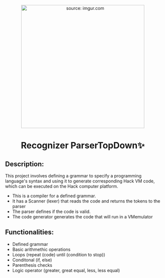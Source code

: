 <p align="center"> 
    <a href="https://imgur.com/LV1vhhh"><img width="400" src="https://i.imgur.com/LV1vhhh.jpg" title="source: imgur.com" /></a>
</p>
      
<h1 align="center"> Recognizer ParserTopDown✨</h1>

<h2 align="left">
  Description:
</h2>

This project involves defining a grammar to specify a programming language's syntax and using it to generate corresponding Hack VM code, which can be executed on the Hack computer platform.

- This is a compiler for a defined grammar. 
- It has a Scanner (lexer) that reads the code and returns the tokens to the parser
- The parser defines if the code is valid. 
- The code generator generates the code that will run in a VMemulator

<h2 align="left">
  Functionalities:
</h2>

- Defined grammar
- Basic arithmethic operations
- Loops (repeat (code) until (condition to stop))
- Conditonal (if, else)
- Parenthesis checks
- Logic operator (greater, great equal, less, less equal)
